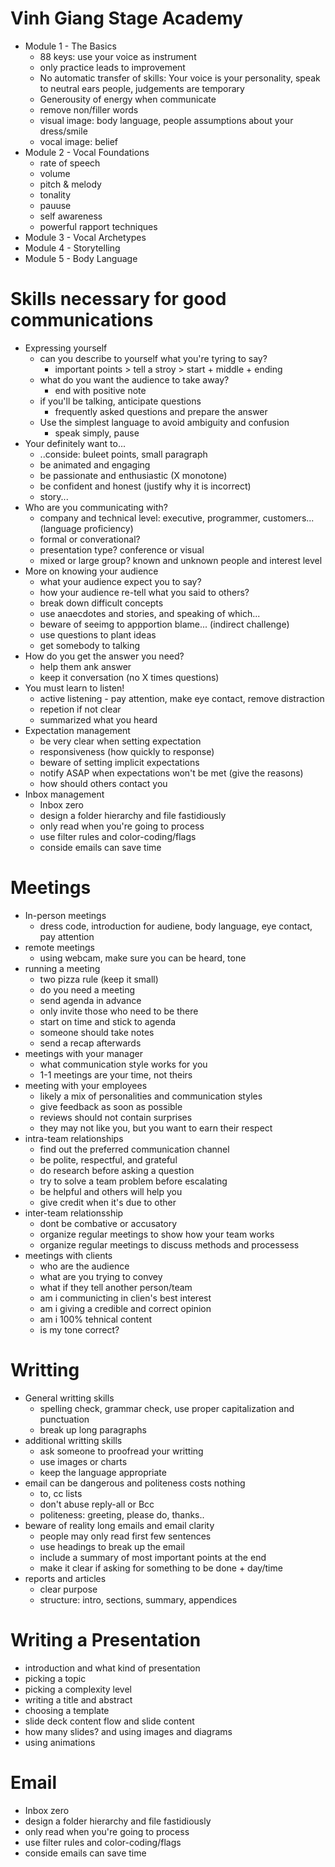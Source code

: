 # Vinh Giang Stage Academy
- Module 1 - The Basics
  - 88 keys: use your voice as instrument
  - only practice leads to improvement
  - No automatic transfer of skills: Your voice is your personality, speak to neutral ears people, judgements are temporary
  - Generousity of energy when communicate
  - remove non/filler words
  - visual image: body language, people assumptions about your dress/smile
  - vocal image: belief
- Module 2 - Vocal Foundations
  - rate of speech
  - volume
  - pitch & melody
  - tonality
  - pauuse
  - self awareness
  - powerful rapport techniques  
- Module 3 - Vocal Archetypes
- Module 4 - Storytelling
- Module 5 - Body Language

# Skills necessary for good communications
- Expressing yourself
  - can you describe to yourself what you're tyring to say?
    - important points > tell a stroy > start + middle + ending
  - what do you want the audience to take away?
    - end with positive note
  - if you'll be talking, anticipate questions
    - frequently asked questions and prepare the answer
  - Use the simplest language to avoid ambiguity and confusion
    - speak simply, pause
- Your definitely want to...
  - ..conside: buleet points, small paragraph
  - be animated and engaging
  - be passionate and enthusiastic (X monotone)
  - be confident and honest (justify why it is incorrect)
  - story...
- Who are you communicating with?
  - company and technical level: executive, programmer, customers...(language proficiency)
  - formal or converational?
  - presentation type? conference or visual
  - mixed or large group? known and unknown people and  interest level  
- More on knowing your audience
  - what your audience expect you to say?
  - how your audience re-tell what you said to others?
  - break down difficult concepts
  - use anaecdotes and stories, and speaking of which...
  - beware of seeimg to appportion blame... (indirect challenge)
  - use questions to plant ideas
  - get somebody to talking  
- How do you get the answer you need?
  - help them ank answer
  - keep it conversation (no X times questions)
- You must learn to listen!
  - active listening - pay attention, make eye contact, remove distraction
  - repetion if not clear
  - summarized what you heard
- Expectation management
  - be very clear when setting expectation
  - responsiveness (how quickly to response)
  - beware of setting implicit expectations
  - notify ASAP when expectations won't be met  (give the reasons)
  - how should others contact you
- Inbox management
  - Inbox zero
  - design a folder hierarchy and file fastidiously
  - only read when you're going to process
  - use filter rules and color-coding/flags
  - conside emails can save time  

# Meetings
- In-person meetings
  - dress code, introduction for audiene, body language, eye contact, pay attention
- remote meetings
  - using webcam, make sure you can be heard, tone 
- running a meeting
  - two pizza rule (keep it small)
  - do you need a meeting
  - send agenda in advance
  - only invite those who need to be there
  - start on time and stick to agenda
  - someone should take notes
  - send a recap afterwards
- meetings with your manager
  - what communication style works for you
  - 1-1 meetings are your time, not theirs
- meeting with your employees
  - likely a mix of personalities and communication styles
  - give feedback as soon as possible
  - reviews should not contain surprises
  - they may not like you, but you want to earn their respect  
- intra-team relationships
  - find out the preferred communication channel
  - be polite, respectful, and grateful
  - do research before asking a question
  - try to solve a team problem before escalating
  - be helpful and others will help you
  - give credit when it's due to other
- inter-team relationsship
  - dont be combative or accusatory
  - organize regular meetings to show how your team works
  - organize regular meetings to discuss methods and processess  
- meetings with clients
  - who are the audience
  - what are you trying to convey
  - what if they tell another person/team
  - am i communicting in clien's best interest
  - am i giving a credible and correct opinion
  - am i 100% tehnical content
  - is my tone correct?

# Writting
- General writting skills
  - spelling check, grammar check, use proper capitalization and punctuation
  - break up long paragraphs  
- additional writting skills
  - ask someone to proofread your writting
  - use images or charts
  - keep the language appropriate  
- email can be dangerous and politeness costs nothing
  - to, cc lists
  - don't abuse reply-all or Bcc
  - politeness: greeting, please do, thanks..
- beware of reality long emails and email clarity
  - people may only read first few sentences
  - use headings to break up the email
  - include a summary of most important points at the end
  - make it clear if asking for something to be done  + day/time  
- reports and articles
  - clear purpose
  - structure: intro, sections, summary, appendices  

# Writing a Presentation
- introduction and what kind of presentation
- picking a topic
- picking a complexity level
- writing a title and abstract
- choosing a template
- slide deck content flow and slide content
- how many slides? and using images and diagrams
- using animations

# Email
 - Inbox zero
 - design a folder hierarchy and file fastidiously
 - only read when you're going to process
 - use filter rules and color-coding/flags
 - conside emails can save time 
